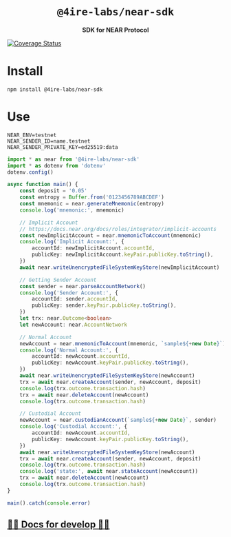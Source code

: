 <div align="center">
  <h1><code>@4ire-labs/near-sdk</code></h1>
  <p>
    <strong>SDK for NEAR Protocol</strong>
  </p>
</div>

[![Coverage Status](https://coveralls.io/repos/github/4IRE-Labs/near-sdk/badge.svg?branch=main)](https://coveralls.io/github/4IRE-Labs/near-sdk?branch=main)

# Install

```shell
npm install @4ire-labs/near-sdk
```

# Use

```dotenv
NEAR_ENV=testnet
NEAR_SENDER_ID=name.testnet
NEAR_SENDER_PRIVATE_KEY=ed25519:data
```

```typescript
import * as near from '@4ire-labs/near-sdk'
import * as dotenv from 'dotenv'
dotenv.config()

async function main() {
    const deposit = '0.05'
    const entropy = Buffer.from('0123456789ABCDEF')
    const mnemonic = near.generateMnemonic(entropy)
    console.log('mnemonic:', mnemonic)

    // Implicit Account
    // https://docs.near.org/docs/roles/integrator/implicit-accounts
    const newImplicitAccount = near.mnemonicToAccount(mnemonic)
    console.log('Implicit Account:', {
        accountId: newImplicitAccount.accountId,
        publicKey: newImplicitAccount.keyPair.publicKey.toString(),
    })
    await near.writeUnencryptedFileSystemKeyStore(newImplicitAccount)

    // Getting Sender Account
    const sender = near.parseAccountNetwork()
    console.log('Sender Account:', {
        accountId: sender.accountId,
        publicKey: sender.keyPair.publicKey.toString(),
    })
    let trx: near.Outcome<boolean>
    let newAccount: near.AccountNetwork

    // Normal Account
    newAccount = near.mnemonicToAccount(mnemonic, `sample${+new Date}`)
    console.log('Normal Account:', {
        accountId: newAccount.accountId,
        publicKey: newAccount.keyPair.publicKey.toString(),
    })
    await near.writeUnencryptedFileSystemKeyStore(newAccount)
    trx = await near.createAccount(sender, newAccount, deposit)
    console.log(trx.outcome.transaction.hash)
    trx = await near.deleteAccount(newAccount)
    console.log(trx.outcome.transaction.hash)

    // Custodial Account
    newAccount = near.custodianAccount(`sample${+new Date}`, sender)
    console.log('Custodial Account:', {
        accountId: newAccount.accountId,
        publicKey: newAccount.keyPair.publicKey.toString(),
    })
    await near.writeUnencryptedFileSystemKeyStore(newAccount)
    trx = await near.createAccount(sender, newAccount, deposit)
    console.log(trx.outcome.transaction.hash)
    console.log('state:', await near.stateAccount(newAccount))
    trx = await near.deleteAccount(newAccount)
    console.log(trx.outcome.transaction.hash)
}

main().catch(console.error)
```

## [🧙‍♂ Docs for develop 🧝‍♀️](https://github.com/4IRE-Labs/near-sdk/blob/main/docs/readme.md#develop-docs)
